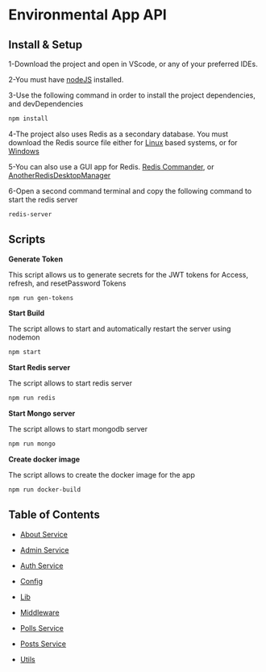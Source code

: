 # Environmental App API

## Install & Setup

1-Download the project and open in VScode, or any of your preferred IDEs.

2-You must have [nodeJS](https://nodejs.org/en/download/) installed.

3-Use the following command in order to install the project dependencies, and devDependencies

```bash
npm install
```

4-The project also uses Redis as a secondary database. You must download the Redis source file either for [Linux](https://redis.io/download/) based systems, or for [Windows](https://github.com/microsoftarchive/redis/releases/tag/win-3.0.504)

5-You can also use a GUI app for Redis. [Redis Commander](https://www.npmjs.com/package/redis-commander), or [AnotherRedisDesktopManager](https://github.com/qishibo/AnotherRedisDesktopManager)

6-Open a second command terminal and copy the following command to start the redis server

```bash
redis-server
```

## Scripts

**Generate Token**

This script allows us to generate secrets for the JWT tokens for Access, refresh, and resetPassword Tokens

```bash
npm run gen-tokens
```
**Start Build**

The script allows to start and automatically restart the server using nodemon

```bash
npm start
```

**Start Redis server**

The script allows to start redis server

```bash
npm run redis
```

**Start Mongo server**

The script allows to start mongodb server

```bash
npm run mongo
```

**Create docker image**

The script allows to create the docker image for the app

```bash
npm run docker-build
```

## Table of Contents

- [About Service](https://github.com/FrancoisAouad/Environmental-App-API/tree/main/src/about)

- [Admin Service](https://github.com/FrancoisAouad/Environmental-App-API/tree/main/src/admin)

- [Auth Service](https://github.com/FrancoisAouad/Environmental-App-API/tree/main/src/auth)

- [Config](https://github.com/FrancoisAouad/Environmental-App-API/tree/main/src/config)

- [Lib](https://github.com/FrancoisAouad/Environmental-App-API/tree/main/src/lib)

- [Middleware](https://github.com/FrancoisAouad/Environmental-App-API/tree/main/src/middleware)

- [Polls Service](https://github.com/FrancoisAouad/Environmental-App-API/tree/main/src/polls)

- [Posts Service](https://github.com/FrancoisAouad/Environmental-App-API/tree/main/src/posts)

- [Utils](https://github.com/FrancoisAouad/Environmental-App-API/tree/main/src/utils)


